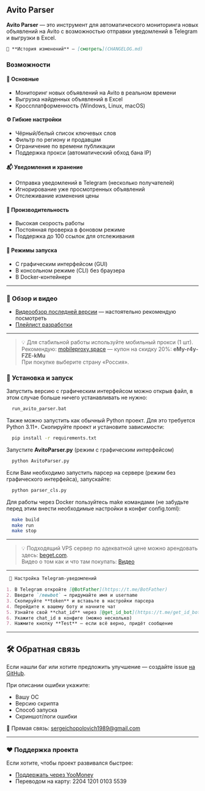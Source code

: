 ## Avito Parser

**Avito Parser** — это инструмент для автоматического мониторинга новых объявлений на Avito с возможностью отправки уведомлений в Telegram и выгрузки в Excel.

```markdown
📜 **История изменений** — [смотреть](CHANGELOG.md)
```

### Возможности

#### 📌 Основные
- Мониторинг новых объявлений на Avito в реальном времени
- Выгрузка найденных объявлений в Excel
- Кроссплатформенность (Windows, Linux, macOS)

#### ⚙️ Гибкие настройки
- Чёрный/белый список ключевых слов
- Фильтр по региону и продавцам
- Ограничение по времени публикации
- Поддержка прокси (автоматический обход бана IP)

#### 📬 Уведомления и хранение
- Отправка уведомлений в Telegram (несколько получателей)
- Игнорирование уже просмотренных объявлений
- Отслеживание изменения цены

#### 🚀 Производительность
- Высокая скорость работы
- Постоянная проверка в фоновом режиме
- Поддержка до 100 ссылок для отслеживания

#### 🐳 Режимы запуска
- С графическим интерфейсом (GUI)
- В консольном режиме (CLI) без браузера
- В Docker-контейнере


---

### 🎥 Обзор и видео
- [Видеообзор последней версии](https://youtu.be/yDWyXjwvATA) — настоятельно рекомендую посмотреть  
- [Плейлист разработки](https://www.youtube.com/playlist?list=PLK9kK8z0fpqxPakGZvxo7y6HtCBTYihUF)

---

> 💡 Для стабильной работы используйте мобильный прокси (1 шт).  
> Рекомендую: [mobileproxy.space](https://mobileproxy.space/?p=92286) — купон на скидку 20%: **eMy-r4y-FZE-kMu**  
> При покупке выберите страну «Россия».


### 🚀 Установка и запуск
Запустить версию с графическим интерфейсом можно открыв файл, в этом случае больше ничего устанавливать не нужно:
```bash
  run_avito_parser.bat
```

Также можно запустить как обычный Python проект.
Для это требуется Python 3.11+. Скопируйте проект и установите зависимости:

```bash
  pip install -r requirements.txt
```

Запустите **AvitoParser.py** (режим с графическим интерфейсом)

```bash
  python AvitoParser.py
```

Если Вам необходимо запустить парсер на сервере (режим без графического интерфейса), запускайте:

```bash
  python parser_cls.py
```

Для работы через Docker пользуйтесь make командами (не забудьте перед этим внести необходимые настройки в конфиг config.toml):
```bash
  make build
  make run
  make stop
```

---

> 💡 Подходящий VPS сервер по адекватной цене можно арендовать здесь: [beget.com](https://beget.com/p2175639).  
> Видео о том как и что там покупать: [Видео](https://youtu.be/CjFQ8zCG1Z0) 

---

```markdown
 📲 Настройка Telegram-уведомлений

1. В Telegram откройте [@BotFather](https://t.me/BotFather)  
2. Введите `/newbot` → придумайте имя и username  
3. Скопируйте **token** и вставьте в настройки парсера  
4. Перейдите к вашему боту и начните чат  
5. Узнайте свой **chat_id** через [@get_id_bot](https://t.me/get_id_bot)  
6. Укажите chat_id в конфиге (можно несколько)  
7. Нажмите кнопку **Test** — если всё верно, придёт сообщение  
```
---
## 🛠 Обратная связь

Если нашли баг или хотите предложить улучшение — создайте issue [на GitHub](https://github.com/Duff89/parser_avito/issues).

При описании ошибки укажите:
- Вашу ОС
- Версию скрипта
- Способ запуска
- Скриншот/логи ошибки

📧 Прямая связь: sergeichopolovich1989@gmail.com 

---

### ❤️ Поддержка проекта

Если хотите, чтобы проект развивался быстрее:
- [Поддержать через YooMoney](https://yoomoney.ru/to/410014382689862)
- Переводом на карту: 2204 1201 0103 5539
